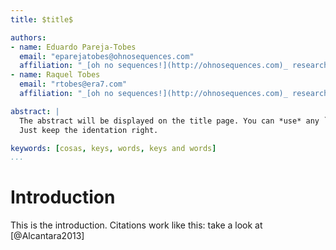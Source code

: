 ```yaml
---
title: $title$

authors:
- name: Eduardo Pareja-Tobes
  email: "eparejatobes@ohnosequences.com"
  affiliation: "_[oh no sequences!](http://ohnosequences.com)_ research group, [Era7 bioinformatics](http://www.era7bioinformatics.com)"
- name: Raquel Tobes
  email: "rtobes@era7.com"
  affiliation: "_[oh no sequences!](http://ohnosequences.com)_ research group, [Era7 bioinformatics](http://www.era7bioinformatics.com)"

abstract: |
  The abstract will be displayed on the title page. You can *use* any `markdown` markup you may **need** here.
  Just keep the identation right.

keywords: [cosas, keys, words, keys and words]
...
```


# Introduction

This is the introduction. Citations work like this: take a look at [@Alcantara2013]
